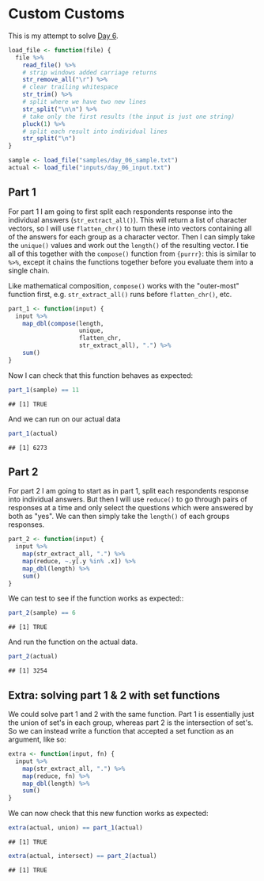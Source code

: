 # Custom Customs



This is my attempt to solve [Day 6](https://adventofcode.com/2020/day/6).


```r
load_file <- function(file) {
  file %>%
    read_file() %>%
    # strip windows added carriage returns
    str_remove_all("\r") %>%
    # clear trailing whitespace
    str_trim() %>%
    # split where we have two new lines
    str_split("\n\n") %>%
    # take only the first results (the input is just one string)
    pluck(1) %>%
    # split each result into individual lines
    str_split("\n")
}

sample <- load_file("samples/day_06_sample.txt")
actual <- load_file("inputs/day_06_input.txt")
```

## Part 1

For part 1 I am going to first split each respondents response into the individual answers (`str_extract_all()`). This
will return a list of character vectors, so I will use `flatten_chr()` to turn these into vectors containing all of the
answers for each group as a character vector. Then I can simply take the `unique()` values and work out the `length()`
of the resulting vector. I tie all of this together with the `compose()` function from `{purrr}`: this is similar to
`%>%`, except it chains the functions together before you evaluate them into a single chain.

Like mathematical composition, `compose()` works with the "outer-most" function first, e.g. `str_extract_all()` runs
before `flatten_chr()`, etc. 


```r
part_1 <- function(input) {
  input %>%
    map_dbl(compose(length,
                    unique,
                    flatten_chr,
                    str_extract_all), ".") %>%
    sum()
}
```

Now I can check that this function behaves as expected:


```r
part_1(sample) == 11
```

```
## [1] TRUE
```

And we can run on our actual data


```r
part_1(actual)
```

```
## [1] 6273
```

## Part 2

For part 2 I am going to start as in part 1, split each respondents response into individual answers. But then I will
use `reduce()` to go through pairs of responses at a time and only select the questions which were answered by both as
"yes". We can then simply take the `length()` of each groups responses.


```r
part_2 <- function(input) {
  input %>%
    map(str_extract_all, ".") %>%
    map(reduce, ~.y[.y %in% .x]) %>%
    map_dbl(length) %>%
    sum()
}
```

We can test to see if the function works as expected::


```r
part_2(sample) == 6
```

```
## [1] TRUE
```

And run the function on the actual data.


```r
part_2(actual)
```

```
## [1] 3254
```

## Extra: solving part 1 & 2 with set functions

We could solve part 1 and 2 with the same function. Part 1 is essentially just the union of set's in each group, whereas
part 2 is the intersection of set's. So we can instead write a function that accepted a set function as an argument,
like so:


```r
extra <- function(input, fn) {
  input %>%
    map(str_extract_all, ".") %>%
    map(reduce, fn) %>%
    map_dbl(length) %>%
    sum()
}
```

We can now check that this new function works as expected:


```r
extra(actual, union) == part_1(actual)
```

```
## [1] TRUE
```

```r
extra(actual, intersect) == part_2(actual)
```

```
## [1] TRUE
```
